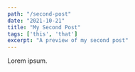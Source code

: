 ```yaml
---
path: "/second-post"
date: "2021-10-21"
title: "My Second Post"
tags: ['this', 'that']
excerpt: "A preview of my second post"
---
```


Lorem ipsum.